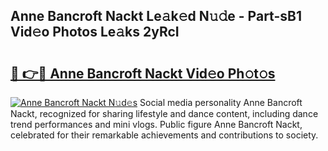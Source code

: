 ## Anne Bancroft Nackt Le𝚊k𝚎d N𝚞𝚍e - Part-sB1 Vid𝚎o Photos Le𝚊ks 2yRcI

# <h2><a href="http://fb6whxu.evod.top/?m=Anne+Bancroft+Nackt">🔗 👉🔴 Anne Bancroft Nackt Vid𝚎o Ph𝚘t𝚘s</a></h2>

[![Anne Bancroft Nackt N𝚞d𝚎s](https://i.imgur.com/8V9OHl7.gif)](http://fb6whxu.evod.top/?m=Anne+Bancroft+Nackt)
Social media personality Anne Bancroft Nackt, recognized for sharing lifestyle and dance content, including dance trend performances and mini vlogs. Public figure Anne Bancroft Nackt, celebrated for their remarkable achievements and contributions to society. 
